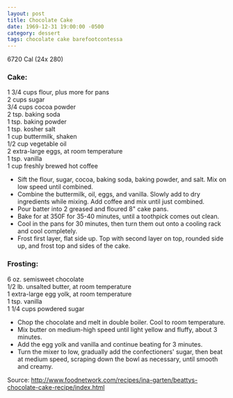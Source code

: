 ```yaml
---
layout: post
title: Chocolate Cake
date: 1969-12-31 19:00:00 -0500
category: dessert
tags: chocolate cake barefootcontessa
---
```

6720 Cal (24x 280)

### Cake:

1 3/4 cups flour, plus more for pans  
2 cups sugar  
3/4 cups cocoa powder   
2 tsp. baking soda  
1 tsp. baking powder  
1 tsp. kosher salt  
1 cup buttermilk, shaken  
1/2 cup vegetable oil  
2 extra-large eggs, at room temperature  
1 tsp. vanilla  
1 cup freshly brewed hot coffee  

* Sift the flour, sugar, cocoa, baking soda, baking powder, and salt.  Mix on low speed until combined.
* Combine the buttermilk, oil, eggs, and vanilla.  Slowly add to dry ingredients while mixing.  Add coffee and mix until just combined.
* Pour batter into 2 greased and floured 8" cake pans.
* Bake for at 350F for 35-40 minutes, until a toothpick comes out clean.
* Cool in the pans for 30 minutes, then turn them out onto a cooling rack and cool completely.
* Frost first layer, flat side up.  Top with second layer on top, rounded side up, and frost top and sides of the cake.

### Frosting:
6 oz. semisweet chocolate  
1/2 lb. unsalted butter, at room temperature  
1 extra-large egg yolk, at room temperature  
1 tsp. vanilla  
1 1/4 cups powdered sugar  

* Chop the chocolate and melt in double boiler.  Cool to room temperature.
* Mix butter on medium-high speed until light yellow and fluffy, about 3 minutes.
* Add the egg yolk and vanilla and continue beating for 3 minutes.
* Turn the mixer to low, gradually add the confectioners' sugar, then beat at medium speed, scraping down the bowl as necessary, until smooth and creamy.

Source: <http://www.foodnetwork.com/recipes/ina-garten/beattys-chocolate-cake-recipe/index.html>
